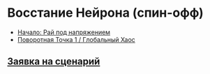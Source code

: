 # Восстание Нейрона (спин-офф)  

- [Начало: Рай под напряжением](script/paradise.md)  
- [Поворотная Точка 1 / Глобальный Хаос](script/chaos.md)  

## [Заявка на сценарий](pitch.md)  
